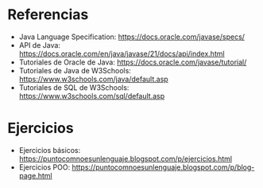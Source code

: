 # Referencias

- Java Language Specification: https://docs.oracle.com/javase/specs/
- API de Java: https://docs.oracle.com/en/java/javase/21/docs/api/index.html
- Tutoriales de Oracle de Java: https://docs.oracle.com/javase/tutorial/
- Tutoriales de Java de W3Schools: https://www.w3schools.com/java/default.asp
- Tutoriales de SQL de W3Schools: https://www.w3schools.com/sql/default.asp

# Ejercicios

- Ejercicios básicos: https://puntocomnoesunlenguaje.blogspot.com/p/ejercicios.html
- Ejercicios POO: https://puntocomnoesunlenguaje.blogspot.com/p/blog-page.html
  
